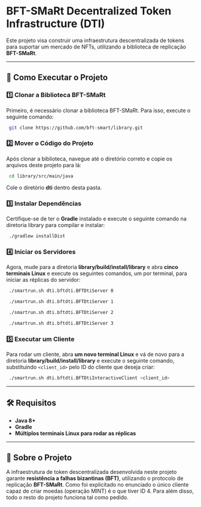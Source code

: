 # BFT-SMaRt Decentralized Token Infrastructure (DTI)

Este projeto visa construir uma infraestrutura descentralizada de tokens para suportar um mercado de NFTs, utilizando a biblioteca de replicação **BFT-SMaRt**.

---

## 🚀 Como Executar o Projeto

### 1️⃣ Clonar a Biblioteca BFT-SMaRt
Primeiro, é necessário clonar a biblioteca BFT-SMaRt. Para isso, execute o seguinte comando:

```bash
 git clone https://github.com/bft-smart/library.git
```

### 2️⃣ Mover o Código do Projeto
Após clonar a biblioteca, navegue até o diretório correto e copie os arquivos deste projeto para lá:

```bash
 cd library/src/main/java
```

Cole o diretório **dti** dentro desta pasta.

### 3️⃣ Instalar Dependências
Certifique-se de ter o **Gradle** instalado e execute o seguinte comando na diretoria library para compilar e instalar:

```bash
 ./gradlew installDist
```

### 4️⃣ Iniciar os Servidores
Agora, mude para a diretoria **library/build/install/library** e abra **cinco terminais Linux** e execute os seguintes comandos, um por terminal, para iniciar as réplicas do servidor:

```bash
 ./smartrun.sh dti.bftdti.BFTDtiServer 0
```

```bash
 ./smartrun.sh dti.bftdti.BFTDtiServer 1
```

```bash
 ./smartrun.sh dti.bftdti.BFTDtiServer 2
```

```bash
 ./smartrun.sh dti.bftdti.BFTDtiServer 3
```

### 5️⃣ Executar um Cliente
Para rodar um cliente, abra **um novo terminal Linux** e vá de novo para a diretoria **library/build/install/library** e execute o seguinte comando, substituindo `<client_id>` pelo ID do cliente que deseja criar:

```bash
 ./smartrun.sh dti.bftdti.BFTDtiInteractiveClient <client_id>
```

---

## 🛠️ Requisitos
- **Java 8+**
- **Gradle**
- **Múltiplos terminais Linux para rodar as réplicas**

---

## 📌 Sobre o Projeto
A infraestrutura de token descentralizada desenvolvida neste projeto garante **resistência a falhas bizantinas (BFT)**, utilizando o protocolo de replicação **BFT-SMaRt**. Como foi explicitado no enunciado o único cliente capaz de criar moedas (operação MINT) é o que tiver ID 4. Para além disso, todo o resto do projeto funciona tal como pedido.
